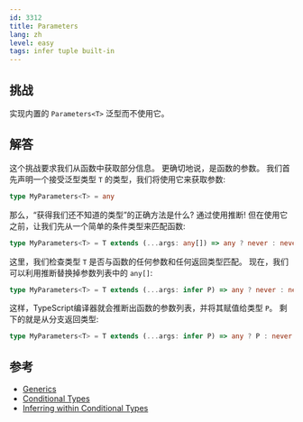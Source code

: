 ```yaml
---
id: 3312
title: Parameters
lang: zh
level: easy
tags: infer tuple built-in
---
```


## 挑战

实现内置的 `Parameters<T>` 泛型而不使用它。

## 解答

这个挑战要求我们从函数中获取部分信息。
更确切地说，是函数的参数。
我们首先声明一个接受泛型类型 `T` 的类型，我们将使用它来获取参数:

```typescript
type MyParameters<T> = any
```

那么，“获得我们还不知道的类型”的正确方法是什么?
通过使用推断!
但在使用它之前，让我们先从一个简单的条件类型来匹配函数:

```typescript
type MyParameters<T> = T extends (...args: any[]) => any ? never : never
```

这里，我们检查类型 `T` 是否与函数的任何参数和任何返回类型匹配。
现在，我们可以利用推断替换掉参数列表中的 `any[]`:

```typescript
type MyParameters<T> = T extends (...args: infer P) => any ? never : never
```

这样，TypeScript编译器就会推断出函数的参数列表，并将其赋值给类型 `P`。
剩下的就是从分支返回类型:

```typescript
type MyParameters<T> = T extends (...args: infer P) => any ? P : never
```

## 参考

- [Generics](https://www.typescriptlang.org/docs/handbook/2/generics.html)
- [Conditional Types](https://www.typescriptlang.org/docs/handbook/2/conditional-types.html)
- [Inferring within Conditional Types](https://www.typescriptlang.org/docs/handbook/2/conditional-types.html#inferring-within-conditional-types)
